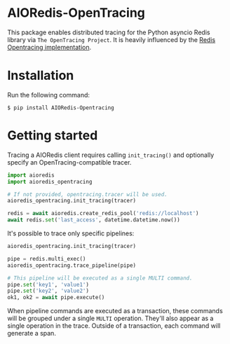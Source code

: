 # AIORedis-OpenTracing

This package enables distributed tracing for the Python asyncio Redis library via `The OpenTracing Project`.
It is heavily influenced by the [Redis Opentracing implementation](https://github.com/opentracing-contrib/python-redis).

Installation
============

Run the following command:

```
$ pip install AIORedis-Opentracing
```

Getting started
===============

Tracing a AIORedis client requires calling ``init_tracing()`` and optionally specify an OpenTracing-compatible tracer.

```python
import aioredis
import aioredis_opentracing

# If not provided, opentracing.tracer will be used.
aioredis_opentracing.init_tracing(tracer)

redis = await aioredis.create_redis_pool('redis://localhost')
await redis.set('last_access', datetime.datetime.now())
```

It's possible to trace only specific pipelines:

```python
aioredis_opentracing.init_tracing(tracer)

pipe = redis.multi_exec()
aioredis_opentracing.trace_pipeline(pipe)

# This pipeline will be executed as a single MULTI command.
pipe.set('key1', 'value1')
pipe.set('key2', 'value2')
ok1, ok2 = await pipe.execute()
```

When pipeline commands are executed as a transaction, these commands will be grouped under a single ``MULTI`` operation. They'll also appear as a single operation in the trace. Outside of a transaction, each command will generate a span.

